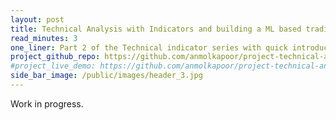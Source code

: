 ```yaml
---
layout: post
title: Technical Analysis with Indicators and building a ML based trading strategy (2/2)
read_minutes: 3
one_liner: Part 2 of the Technical indicator series with quick introduction to technical indicators and building and comparing a strategy based on technical indicators.
project_github_repo: https://github.com/anmolkapoor/project-technical-analysis-using-indicators-on-stock-data
#project_live_demo: https://github.com/anmolkapoor/project-technical-analysis-using-indicators-on-stock-data
side_bar_image: /public/images/header_3.jpg
---
```

Work in progress.